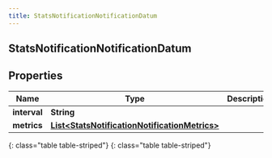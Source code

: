 ```yaml
---
title: StatsNotificationNotificationDatum
---
```

## StatsNotificationNotificationDatum


## Properties

| Name | Type | Description | Notes |
| ------------ | ------------- | ------------- | ------------- |
| **interval** | **String** |  |  [optional] |
| **metrics** | [**List&lt;StatsNotificationNotificationMetrics&gt;**](StatsNotificationNotificationMetrics.html) |  |  [optional] |
{: class="table table-striped"}
{: class="table table-striped"}


